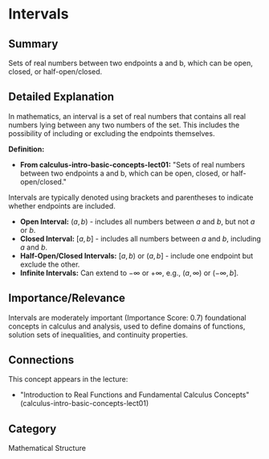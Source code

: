 # Intervals

## Summary
Sets of real numbers between two endpoints a and b, which can be open, closed, or half-open/closed.

## Detailed Explanation
In mathematics, an interval is a set of real numbers that contains all real numbers lying between any two numbers of the set. This includes the possibility of including or excluding the endpoints themselves.

**Definition:**
*   **From calculus-intro-basic-concepts-lect01:** "Sets of real numbers between two endpoints a and b, which can be open, closed, or half-open/closed."

Intervals are typically denoted using brackets and parentheses to indicate whether endpoints are included.
*   **Open Interval:** $(a, b)$ - includes all numbers between $a$ and $b$, but not $a$ or $b$.
*   **Closed Interval:** $[a, b]$ - includes all numbers between $a$ and $b$, including $a$ and $b$.
*   **Half-Open/Closed Intervals:** $[a, b)$ or $(a, b]$ - include one endpoint but exclude the other.
*   **Infinite Intervals:** Can extend to $-\infty$ or $+\infty$, e.g., $(a, \infty)$ or $(-\infty, b]$.

## Importance/Relevance
Intervals are moderately important (Importance Score: 0.7) foundational concepts in calculus and analysis, used to define domains of functions, solution sets of inequalities, and continuity properties.

## Connections
This concept appears in the lecture:
*   "Introduction to Real Functions and Fundamental Calculus Concepts" (calculus-intro-basic-concepts-lect01)

## Category
Mathematical Structure
